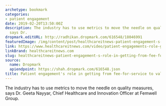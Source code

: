 ```yaml
---
archetype: bookmark
categories:
- patient engagement
date: 2019-02-20T13:50:00Z
description: The industry has to use metrics to move the needle on quality measures,
  says Dr.
dropmark.editURL: http://radhikan.dropmark.com/616548/18046991
featuredImage: /img/content/post/healthcareitnews-patient-engagement-s-role-in-getting-from-fee-for-service-to-value-based-care.jpg
link: https://www.healthcareitnews.com/video/patient-engagements-role-getting-fee-service-value-based-care
linkBrand: healthcareitnews.com
slug: healthcareitnews-patient-engagement-s-role-in-getting-from-fee-for-service-to-value-based-care
source:
  name: Dropmark
  apiendpoint: https://shah.dropmark.com/616548.json
title: Patient engagement's role in getting from fee-for-service to value-based care
---
```

The industry has to use metrics to move the needle on quality measures, says Dr. Geeta Nayyar, Chief Healthcare and Innovation Officer at Femwell Group.
